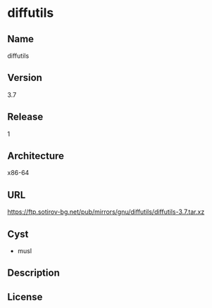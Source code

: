 # diffutils

## Name
diffutils

## Version
3.7

## Release
1

## Architecture
x86-64

## URL
https://ftp.sotirov-bg.net/pub/mirrors/gnu/diffutils/diffutils-3.7.tar.xz

## Cyst
* musl

## Description

## License

